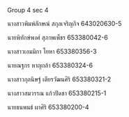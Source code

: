 Group 4 sec 4


นางสาวพิมพ์ลักษณ์ สกุลเจริญกิจ 643020630-5


นายพิทักษ์พงศ์ สุภาพเพ็ชร 653380042-6


นางสาวเอมมิกา โยหา 653380356-3


นายณฐกร หาญกล้า 653380324-6


นางสาวกุลนิษฐ์ เตียรวัฒนศิริ 653380321-2


นางสาวสมวรรณ แก้วปัดชา 653380215-1


นายธนพนธ์ ผาศิริ 653380200-4 
